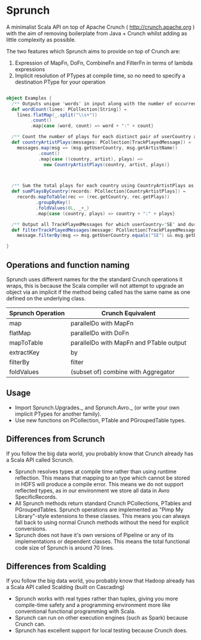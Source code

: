 Sprunch
=======

A minimalist Scala API on top of Apache Crunch ( http://crunch.apache.org ) with the aim of removing boilerplate from
Java + Crunch whilst adding as little complexity as possible.

The two features which Sprunch aims to provide on top of Crunch are:

1. Expression of MapFn, DoFn, CombineFn and FilterFn in terms of lambda expressions
2. Implicit resolution of PTypes at compile time, so no need to specify a destination PType for your operation

```scala

object Examples {
  /** Outputs unique "words" in input along with the number of occurrences in the form "word:count" */
  def wordCount(lines: PCollection[String]) =
    lines.flatMap(_.split("\\s+"))
         .count()
         .map{case (word, count) => word + ":" + count}

  /** Count the number of plays for each distinct pair of userCountry and artistName */
  def countryArtistPlays(messages: PCollection[TrackPlayedMessage]) =
    messages.map(msg => (msg.getUserCountry, msg.getArtistName))
            .count()
            .map{case ((country, artist), plays) =>
              new CountryArtistPlays(country, artist, plays)}



  /** Sum the total plays for each country using CountryArtistPlays as a starting point */
  def sumPlaysByCountry(records: PCollection[CountryArtistPlays]) =
    records.mapToTable(rec => (rec.getCountry, rec.getPlays))
           .groupByKey()
           .foldValues(0L, _+_)
           .map{case (country, plays) => country + ":" + plays}

  /** Output all TrackPlayedMessages for which userCountry="SE" and duration > 30 seconds */
  def filterTrackPlayedMessages(message: PCollection[TrackPlayedMessage]) =
    message.filterBy(msg => msg.getUserCountry.equals("SE") && msg.getDurationMs > 30000)

}

```

Operations and function naming
-----

Sprunch uses different names for the the standard Crunch operations it wraps, this is because the Scala compiler
will not attempt to upgrade an object via an implicit if the method being called has the same name as one defined on
the underlying class.

Sprunch Operation | Crunch Equivalent
------------------|------------------
map               | parallelDo with MapFn
flatMap           | parallelDo with DoFn
mapToTable        | parallelDo with MapFn and PTable output
extractKey        | by
filterBy          | filter
foldValues        | (subset of) combine with Aggregator

Usage
-----

* Import Sprunch.Upgrades._ and Sprunch.Avro._ (or write your own implicit PTypes for another family).
* Use new functions on PCollection, PTable and PGroupedTable types.

Differences from Scrunch
-----

If you follow the big data world, you probably know that Crunch already has a Scala API called Scrunch.

* Sprunch resolves types at compile time rather than using runtime reflection. This means that mapping to an type which
  cannot be stored in HDFS will produce a compile error. This means we do not support reflected types, as in our
  environment we store all data in Avro SpecificRecords.
* All Sprunch methods return standard Crunch PCollections, PTables and PGroupedTables. Sprunch operations are
  implemented as "Pimp My Library"-style extensions to these classes. This means you can always fall back to using
  normal Crunch methods without the need for explicit conversions.
* Sprunch does not have it's own versions of Pipeline or any of its implementations or dependent classes. This means the
  total functional code size of Sprunch is around 70 lines.


Differences from Scalding
-----

If you follow the big data world, you probably know that Hadoop already has a Scala API called Scalding (built on Cascading)

* Sprunch works with real types rather than tuples, giving you more compile-time safety and a programming environment
  more like conventional functional programming with Scala.
* Sprunch can run on other execution engines (such as Spark) because Crunch can.
* Sprunch has excellent support for local testing because Crunch does.